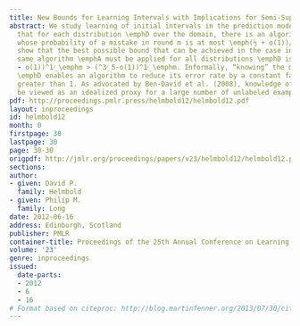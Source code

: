 ```yaml
---
title: New Bounds for Learning Intervals with Implications for Semi-Supervised Learning
abstract: We study learning of initial intervals in the prediction model. We show
  that for each distribution \emphD over the domain, there is an algorithm \emphA_D,
  whose probability of a mistake in round m is at most \emph(½ + o(1))/m. We also
  show that the best possible bound that can be achieved in the case in which the
  same algorithm \emphA must be applied for all distributions \emphD is at least (^1⁄_√\emphe
  - o(1))^1⁄_\emphm > (^3⁄_5-o(1))^1⁄_\emphm. Informally, “knowing” the distribution
  \emphD enables an algorithm to reduce its error rate by a constant factor strictly
  greater than 1. As advocated by Ben-David et al. (2008), knowledge of \emphD can
  be viewed as an idealized proxy for a large number of unlabeled examples.
pdf: http://proceedings.pmlr.press/helmbold12/helmbold12.pdf
layout: inproceedings
id: helmbold12
month: 0
firstpage: 30
lastpage: 30
page: 30-30
origpdf: http://jmlr.org/proceedings/papers/v23/helmbold12/helmbold12.pdf
sections: 
author:
- given: David P.
  family: Helmbold
- given: Philip M.
  family: Long
date: 2012-06-16
address: Edinburgh, Scotland
publisher: PMLR
container-title: Proceedings of the 25th Annual Conference on Learning Theory
volume: '23'
genre: inproceedings
issued:
  date-parts:
  - 2012
  - 6
  - 16
# Format based on citeproc: http://blog.martinfenner.org/2013/07/30/citeproc-yaml-for-bibliographies/
---
```

